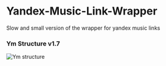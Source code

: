 # Yandex-Music-Link-Wrapper
Slow and small version of the wrapper for yandex music links 

### Ym Structure v1.7
![Ym structure](https://github.com/uewquewqueqwue/Yandex-Music-Link-Wrapper/blob/main/Oh.png)
